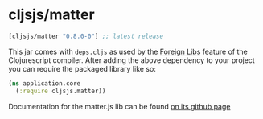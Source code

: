 # cljsjs/matter

[](dependency)
```clojure
[cljsjs/matter "0.8.0-0"] ;; latest release
```
[](/dependency)

This jar comes with `deps.cljs` as used by the [Foreign Libs][flibs] feature
of the Clojurescript compiler. After adding the above dependency to your project
you can require the packaged library like so:

```clojure
(ns application.core
  (:require cljsjs.matter))
```

Documentation for the matter.js lib can be found [on its github page](https://github.com/liabru/matter-js)

[flibs]: https://github.com/clojure/clojurescript/wiki/Packaging-Foreign-Dependencies

